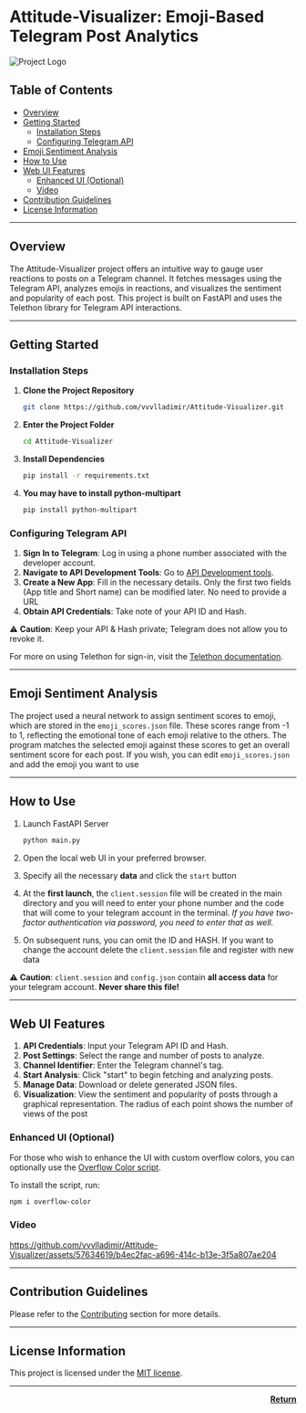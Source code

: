 <p id="top"></p>

# Attitude-Visualizer: Emoji-Based Telegram Post Analytics

![Project Logo](https://github.com/vvvlladimir/Attitude-Visualizer/assets/57634619/0cb7af72-68fb-4689-a9ef-a5f461556f8e)

## Table of Contents

- [Overview](#overview)
- [Getting Started](#getting-started)
    - [Installation Steps](#installation-steps)
    - [Configuring Telegram API](#configuring-telegram-api)
- [Emoji Sentiment Analysis](#emoji-sentiment-analysis)
- [How to Use](#how-to-use)
- [Web UI Features](#web-ui-features)
    - [Enhanced UI (Optional)](#enhanced-ui-optional)
    - [Video](#video)
- [Contribution Guidelines](#contribution-guidelines)
- [License Information](#license-information)

---

## Overview

The Attitude-Visualizer project offers an intuitive way to gauge user reactions to posts on a Telegram channel. It
fetches messages using the Telegram API, analyzes emojis in reactions, and visualizes the sentiment and popularity of
each post. This project is built on FastAPI and uses the Telethon library for Telegram API interactions.

---

## Getting Started

### Installation Steps

1. **Clone the Project Repository**
    ```bash
    git clone https://github.com/vvvlladimir/Attitude-Visualizer.git
    ```
2. **Enter the Project Folder**
    ```bash
    cd Attitude-Visualizer
    ```
3. **Install Dependencies**
    ```bash
    pip install -r requirements.txt
    ```
4. **You may have to install python-multipart**
    ```bash
    pip install python-multipart
    ```

### Configuring Telegram API

1. **Sign In to Telegram**: Log in using a phone number associated with the developer account.
2. **Navigate to API Development Tools**: Go to [API Development tools](https://my.telegram.org/auth?to=apps).
3. **Create a New App**: Fill in the necessary details. Only the first two fields (App title and Short
   name) can be modified later. No need to provide a URL
4. **Obtain API Credentials**: Take note of your API ID and Hash.

⚠️ **Caution**: Keep your API & Hash private; Telegram does not allow you to revoke it.

For more on using Telethon for sign-in, visit
the [Telethon documentation](https://docs.telethon.dev/en/stable/basic/signing-in.html).

---

## Emoji Sentiment Analysis

The project used a neural network to assign sentiment scores to emoji, which are stored in the `emoji_scores.json` file.
These
scores range from -1 to 1, reflecting the emotional tone of each emoji relative to the others. The program matches the
selected emoji against these scores to get an overall sentiment score for each post. If you wish, you can
edit `emoji_scores.json` and add the emoji you want to use

---

## How to Use

1. Launch FastAPI Server
    ```bash
    python main.py
    ```
2. Open the local web UI in your preferred browser.
3. Specify all the necessary **data** and click the `start` button

4. At the **first launch**, the `client.session` file will be created in the main directory and you will need to enter
   your phone number and
   the code that will come to your telegram account in the terminal. _If you have two-factor authentication via
   password, you need to enter that as well._
5. On subsequent runs, you can omit the ID and HASH. If you want to change the account delete the `client.session` file
   and register with new data

⚠️ **Caution**: `client.session` and `config.json` contain **all access data** for your telegram account. **Never share
this file!**

---

## Web UI Features

1. **API Credentials**: Input your Telegram API ID and Hash.
2. **Post Settings**: Select the range and number of posts to analyze.
3. **Channel Identifier**: Enter the Telegram channel's tag.
4. **Start Analysis**: Click "start" to begin fetching and analyzing posts.
5. **Manage Data**: Download or delete generated JSON files.
6. **Visualization**: View the sentiment and popularity of posts through a graphical representation. The radius of each
   point shows the number of views of the post

### Enhanced UI (Optional)

For those who wish to enhance the UI with custom overflow colors, you can optionally use
the [Overflow Color script](https://github.com/dimitrinicolas/overflow-color.git).

To install the script, run:

```bash
npm i overflow-color
```

### Video

https://github.com/vvvlladimir/Attitude-Visualizer/assets/57634619/b4ec2fac-a696-414c-b13e-3f5a807ae204


---

## Contribution Guidelines

Please refer to the [Contributing](CONTRIBUTING.md) section for more details.

---

## License Information

This project is licensed under the [MIT license](LICENSE).

---

<p align="right">
  <a href="#top"><b>Return</b></a>
</p>
